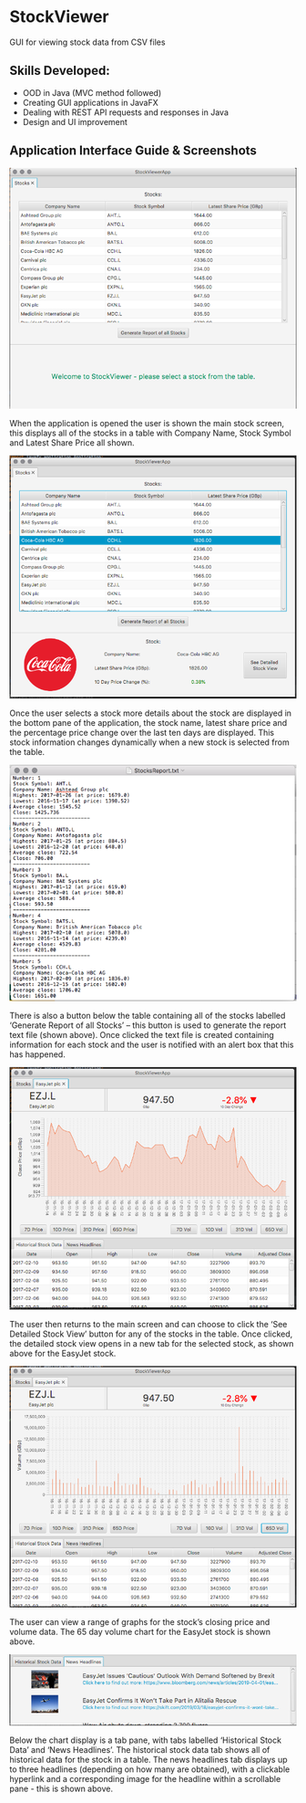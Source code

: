 # StockViewer
GUI for viewing stock data from CSV files

## Skills Developed: 
- OOD in Java (MVC method followed) 
- Creating GUI applications in JavaFX 
- Dealing with REST API requests and responses in Java
- Design and UI improvement

## Application Interface Guide & Screenshots
![Alt text](/screenshots/MainStockScreen.png "Main Stock Screen")

When the application is opened the user is shown the main stock screen, this displays all of the stocks in a table with Company Name, Stock Symbol and Latest Share Price all shown. 

![Alt text](/screenshots/MainScreenWithStockSelected.png "Once Stock Selected Screen")

Once the user selects a stock more details about the stock are displayed in the bottom pane of the application, the stock name, latest share price and the percentage price change over the last ten days are displayed. This stock information changes dynamically when a new stock is selected from the table.

![Alt text](/screenshots/ReportGeneratedOfAllStocks.png "Text File of Stock Report Generated")

There is also a button below the table containing all of the stocks labelled ‘Generate Report of all Stocks’ – this button is used to generate the report text file (shown above). Once clicked the text file is created containing information for each stock and the user is notified with an alert box that this has happened.

![Alt text](/screenshots/DetailedStockViewScreen.png "Detailed Stock View in New Tab")

The user then returns to the main screen and can choose to click the ‘See Detailed Stock View’ button for any of the stocks in the table. 
Once clicked, the detailed stock view opens in a new tab for the selected stock, as shown above for the EasyJet stock.

![Alt text](/screenshots/DetailedStockViewScreenVol.png "Detailed Stock View Showing Volume Chart")

The user can view a range of graphs for the stock’s closing price and volume data. The 65 day volume chart for the EasyJet stock is shown above. 

![Alt text](/screenshots/NewsHeadlines.png "News Headlines for Stock Shown in Bottom Pane of Detailed Views")

Below the chart display is a tab pane, with tabs labelled ‘Historical Stock Data’ and ‘News Headlines’. The historical stock data tab shows all of historical data for the stock in a table. The news headlines tab displays up to three headlines (depending on how many are obtained), with a clickable hyperlink and a corresponding image for the headline within a scrollable pane - this is shown above.
